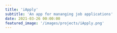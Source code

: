 ```yaml
---
title: 'iApply'
subtitle: 'An app for mananging job applications'
date: 2021-03-26 00:00:00
featured_image: '/images/projects/iApply.png'
---
```


<!-- <div class="gallery" data-columns="2">
    <img src="/images/projects/girls-team.jpg">
    <img src="/images/projects/team.jpg">
    <img src="/images/haley/haley-team.jpg">
    <img src="/images/projects/winning.jpg">
</div> -->

